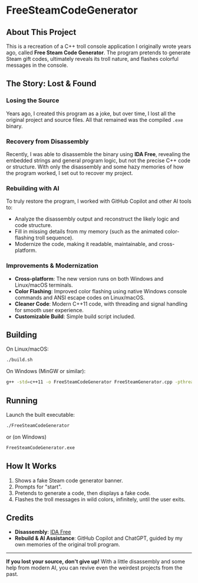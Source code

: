 # FreeSteamCodeGenerator

## About This Project

This is a recreation of a C++ troll console application I originally wrote years ago, called **Free Steam Code Generator**. The program pretends to generate Steam gift codes, ultimately reveals its troll nature, and flashes colorful messages in the console.

## The Story: Lost & Found

### Losing the Source

Years ago, I created this program as a joke, but over time, I lost all the original project and source files. All that remained was the compiled `.exe` binary.

### Recovery from Disassembly

Recently, I was able to disassemble the binary using **IDA Free**, revealing the embedded strings and general program logic, but not the precise C++ code or structure. With only the disassembly and some hazy memories of how the program worked, I set out to recover my project.

### Rebuilding with AI

To truly restore the program, I worked with GitHub Copilot and other AI tools to:

- Analyze the disassembly output and reconstruct the likely logic and code structure.
- Fill in missing details from my memory (such as the animated color-flashing troll sequence).
- Modernize the code, making it readable, maintainable, and cross-platform.

### Improvements & Modernization

- **Cross-platform**: The new version runs on both Windows and Linux/macOS terminals.
- **Color Flashing**: Improved color flashing using native Windows console commands and ANSI escape codes on Linux/macOS.
- **Cleaner Code**: Modern C++11 code, with threading and signal handling for smooth user experience.
- **Customizable Build**: Simple build script included.

## Building

On Linux/macOS:

```sh
./build.sh
```

On Windows (MinGW or similar):

```sh
g++ -std=c++11 -o FreeSteamCodeGenerator FreeSteamGenerator.cpp -pthread
```

## Running

Launch the built executable:

```sh
./FreeSteamCodeGenerator
```
or (on Windows)
```sh
FreeSteamCodeGenerator.exe
```

## How It Works

1. Shows a fake Steam code generator banner.
2. Prompts for "start".
3. Pretends to generate a code, then displays a fake code.
4. Flashes the troll messages in wild colors, infinitely, until the user exits.

## Credits

- **Disassembly**: [IDA Free](https://hex-rays.com/ida-free/)
- **Rebuild & AI Assistance**: GitHub Copilot and ChatGPT, guided by my own memories of the original troll program.

---

**If you lost your source, don't give up!** With a little disassembly and some help from modern AI, you can revive even the weirdest projects from the past.
